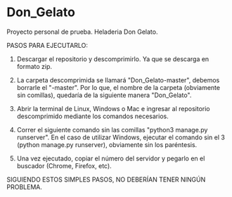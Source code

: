 # Don_Gelato
Proyecto personal de prueba. Heladeria Don Gelato.


PASOS PARA EJECUTARLO:

1) Descargar el repositorio y descomprimirlo. Ya que se descarga en formato zip.
  
2) La carpeta descomprimida se llamará "Don_Gelato-master", debemos borrarle el "-master". Por lo que, el nombre de la carpeta (obviamente sin comillas), quedaría de la siguiente manera "Don_Gelato".
  
3) Abrir la terminal de Linux, Windows o Mac e ingresar al repositorio descomprimido mediante los comandos necesarios.
  
4) Correr el siguiente comando sin las comillas "python3 manage.py runserver". En el caso de utilizar Windows, ejecutar el comando sin el 3 (python manage.py runserver), obviamente sin los paréntesis.
     
5) Una vez ejecutado, copiar el número del servidor y pegarlo en el buscador (Chrome, Firefox, etc).
  
SIGUIENDO ESTOS SIMPLES PASOS, NO DEBERÍAN TENER NINGÚN PROBLEMA.
